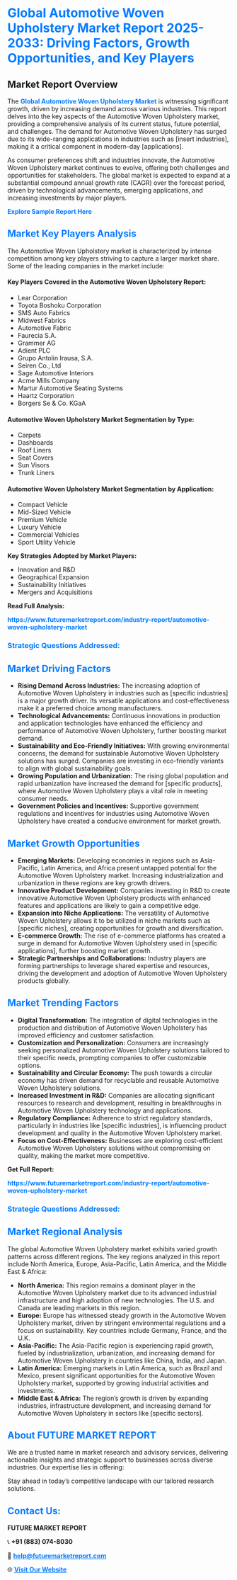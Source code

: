 <h1 style="color: #007BFF;">Global Automotive Woven Upholstery Market Report 2025-2033: Driving Factors, Growth Opportunities, and Key Players</h1>

<section id="overview">
<h2>Market Report Overview</h2>
<p>The <a href="https://www.futuremarketreport.com/industry-report/automotive-woven-upholstery-market" style="color: #007BFF; text-decoration: none;"><strong>Global Automotive Woven Upholstery Market</strong></a> is witnessing significant growth, driven by increasing demand across various industries. This report delves into the key aspects of the Automotive Woven Upholstery market, providing a comprehensive analysis of its current status, future potential, and challenges. The demand for Automotive Woven Upholstery has surged due to its wide-ranging applications in industries such as [insert industries], making it a critical component in modern-day [applications].</p>
<p>As consumer preferences shift and industries innovate, the Automotive Woven Upholstery market continues to evolve, offering both challenges and opportunities for stakeholders. The global market is expected to expand at a substantial compound annual growth rate (CAGR) over the forecast period, driven by technological advancements, emerging applications, and increasing investments by major players.</p>
</section>

<section id="overview">
<p><a href="https://www.futuremarketreport.com/request-sample/reportId=60526" style="color: #007BFF; text-decoration: none;"><strong>Explore Sample Report Here</strong></a></p>
</section>

<section id="key-players">
<h2 style="color: #007BFF;">Market Key Players Analysis</h2>
<p>The Automotive Woven Upholstery market is characterized by intense competition among key players striving to capture a larger market share. Some of the leading companies in the market include:</p>
<h4>Key Players Covered in the Automotive Woven Upholstery Report:</h4>
<ul><li>Lear Corporation</li><li>Toyota Boshoku Corporation</li><li>SMS Auto Fabrics</li><li>Midwest Fabrics</li><li>Automotive Fabric</li><li>Faurecia S.A.</li><li>Grammer AG</li><li>Adient PLC</li><li>Grupo Antolin Irausa, S.A.</li><li>Seiren Co., Ltd</li><li>Sage Automotive Interiors</li><li>Acme Mills Company</li><li>Martur Automotive Seating Systems</li><li>Haartz Corporation</li><li>Borgers Se &amp; Co. KGaA</li></ul>
<h4>Automotive Woven Upholstery Market Segmentation by Type:</h4>
<ul><li>Carpets</li><li>Dashboards</li><li>Roof Liners</li><li>Seat Covers</li><li>Sun Visors</li><li>Trunk Liners</li></ul>

<h4>Automotive Woven Upholstery Market Segmentation by Application:</h4>
<ul><li>Compact Vehicle</li><li>Mid-Sized Vehicle</li><li>Premium Vehicle</li><li>Luxury Vehicle</li><li>Commercial Vehicles</li><li>Sport Utility Vehicle</li></ul>
<p><strong>Key Strategies Adopted by Market Players:</strong></p>
<ul>
<li>Innovation and R&D</li>
<li>Geographical Expansion</li>
<li>Sustainability Initiatives</li>
<li>Mergers and Acquisitions</li>
</ul>
</section>

<section>
<p><strong>Read Full Analysis: </strong></p><a href="https://www.futuremarketreport.com/industry-report/automotive-woven-upholstery-market" style="color: #007BFF; text-decoration: none;"><strong>https://www.futuremarketreport.com/industry-report/automotive-woven-upholstery-market</strong></a>
<h3 style="color: #007BFF;">Strategic Questions Addressed:</h3>
</section>

<section id="driving-factors">
<h2 style="color: #007BFF;">Market Driving Factors</h2>
<ul>
<li><strong>Rising Demand Across Industries:</strong> The increasing adoption of Automotive Woven Upholstery in industries such as [specific industries] is a major growth driver. Its versatile applications and cost-effectiveness make it a preferred choice among manufacturers.</li>
<li><strong>Technological Advancements:</strong> Continuous innovations in production and application technologies have enhanced the efficiency and performance of Automotive Woven Upholstery, further boosting market demand.</li>
<li><strong>Sustainability and Eco-Friendly Initiatives:</strong> With growing environmental concerns, the demand for sustainable Automotive Woven Upholstery solutions has surged. Companies are investing in eco-friendly variants to align with global sustainability goals.</li>
<li><strong>Growing Population and Urbanization:</strong> The rising global population and rapid urbanization have increased the demand for [specific products], where Automotive Woven Upholstery plays a vital role in meeting consumer needs.</li>
<li><strong>Government Policies and Incentives:</strong> Supportive government regulations and incentives for industries using Automotive Woven Upholstery have created a conducive environment for market growth.</li>
</ul>
</section>

<section id="growth-opportunities">
<h2 style="color: #007BFF;">Market Growth Opportunities</h2>
<ul>
<li><strong>Emerging Markets:</strong> Developing economies in regions such as Asia-Pacific, Latin America, and Africa present untapped potential for the Automotive Woven Upholstery market. Increasing industrialization and urbanization in these regions are key growth drivers.</li>
<li><strong>Innovative Product Development:</strong> Companies investing in R&D to create innovative Automotive Woven Upholstery products with enhanced features and applications are likely to gain a competitive edge.</li>
<li><strong>Expansion into Niche Applications:</strong> The versatility of Automotive Woven Upholstery allows it to be utilized in niche markets such as [specific niches], creating opportunities for growth and diversification.</li>
<li><strong>E-commerce Growth:</strong> The rise of e-commerce platforms has created a surge in demand for Automotive Woven Upholstery used in [specific applications], further boosting market growth.</li>
<li><strong>Strategic Partnerships and Collaborations:</strong> Industry players are forming partnerships to leverage shared expertise and resources, driving the development and adoption of Automotive Woven Upholstery products globally.</li>
</ul>
</section>

<section id="trending-factors">
<h2 style="color: #007BFF;">Market Trending Factors</h2>
<ul>
<li><strong>Digital Transformation:</strong> The integration of digital technologies in the production and distribution of Automotive Woven Upholstery has improved efficiency and customer satisfaction.</li>
<li><strong>Customization and Personalization:</strong> Consumers are increasingly seeking personalized Automotive Woven Upholstery solutions tailored to their specific needs, prompting companies to offer customizable options.</li>
<li><strong>Sustainability and Circular Economy:</strong> The push towards a circular economy has driven demand for recyclable and reusable Automotive Woven Upholstery solutions.</li>
<li><strong>Increased Investment in R&D:</strong> Companies are allocating significant resources to research and development, resulting in breakthroughs in Automotive Woven Upholstery technology and applications.</li>
<li><strong>Regulatory Compliance:</strong> Adherence to strict regulatory standards, particularly in industries like [specific industries], is influencing product development and quality in the Automotive Woven Upholstery market.</li>
<li><strong>Focus on Cost-Effectiveness:</strong> Businesses are exploring cost-efficient Automotive Woven Upholstery solutions without compromising on quality, making the market more competitive.</li>
</ul>
</section>

<section>
<p><strong>Get Full Report: </strong></p><a href="https://www.futuremarketreport.com/industry-report/automotive-woven-upholstery-market" style="color: #007BFF; text-decoration: none;"><strong>https://www.futuremarketreport.com/industry-report/automotive-woven-upholstery-market</strong></a>
<h3 style="color: #007BFF;">Strategic Questions Addressed:</h3>
</section>


<section id="regional-analysis">
<h2 style="color: #007BFF;">Market Regional Analysis</h2>
<p>The global Automotive Woven Upholstery market exhibits varied growth patterns across different regions. The key regions analyzed in this report include North America, Europe, Asia-Pacific, Latin America, and the Middle East & Africa:</p>
<ul>
<li><strong>North America:</strong> This region remains a dominant player in the Automotive Woven Upholstery market due to its advanced industrial infrastructure and high adoption of new technologies. The U.S. and Canada are leading markets in this region.</li>
<li><strong>Europe:</strong> Europe has witnessed steady growth in the Automotive Woven Upholstery market, driven by stringent environmental regulations and a focus on sustainability. Key countries include Germany, France, and the U.K.</li>
<li><strong>Asia-Pacific:</strong> The Asia-Pacific region is experiencing rapid growth, fueled by industrialization, urbanization, and increasing demand for Automotive Woven Upholstery in countries like China, India, and Japan.</li>
<li><strong>Latin America:</strong> Emerging markets in Latin America, such as Brazil and Mexico, present significant opportunities for the Automotive Woven Upholstery market, supported by growing industrial activities and investments.</li>
<li><strong>Middle East & Africa:</strong> The region’s growth is driven by expanding industries, infrastructure development, and increasing demand for Automotive Woven Upholstery in sectors like [specific sectors].</li>
</ul>
</section>

<footer>
<h2 style="color: #007BFF;">About FUTURE MARKET REPORT</h2>
<p>We are a trusted name in market research and advisory services, delivering actionable insights and strategic support to businesses across diverse industries. Our expertise lies in offering:</p>

<p>Stay ahead in today’s competitive landscape with our tailored research solutions.</p>

<h2 style="color: #007BFF;">Contact Us:</h2>
<p><strong>FUTURE MARKET REPORT</strong></p>
<p>📞 <strong>+91 (883) 074-8030</strong></p>
<p>📧 <strong><a href="mailto:help@futuremarketreport.com" style="color: #007BFF;">help@futuremarketreport.com</a></strong></p>
<p>🌐 <strong><a href="https://www.futuremarketreport.com/" style="color: #007BFF;">Visit Our Website</a></strong></p>
</footer>